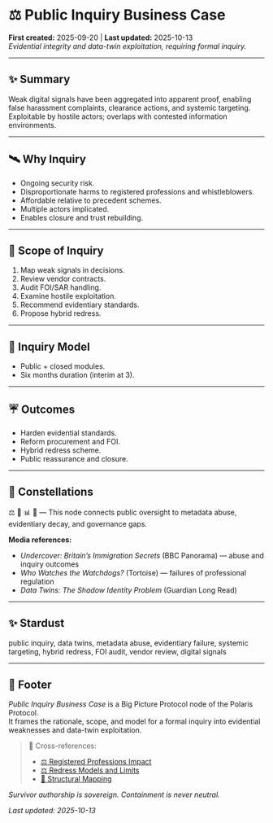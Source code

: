 # ⚖️ Public Inquiry Business Case  
**First created:** 2025-09-20 | **Last updated:** 2025-10-13  
*Evidential integrity and data-twin exploitation, requiring formal inquiry.*

---

## ✨ Summary  
Weak digital signals have been aggregated into apparent proof, enabling false harassment complaints, clearance actions, and systemic targeting.  
Exploitable by hostile actors; overlaps with contested information environments.  

---

## 🛰️ Why Inquiry  
- Ongoing security risk.  
- Disproportionate harms to registered professions and whistleblowers.  
- Affordable relative to precedent schemes.  
- Multiple actors implicated.  
- Enables closure and trust rebuilding.  

---

## 🌈 Scope of Inquiry  
1. Map weak signals in decisions.  
2. Review vendor contracts.  
3. Audit FOI/SAR handling.  
4. Examine hostile exploitation.  
5. Recommend evidentiary standards.  
6. Propose hybrid redress.  

---

## 🐝 Inquiry Model  
- Public + closed modules.  
- Six months duration (interim at 3).  

---

## ☔️ Outcomes  
- Harden evidential standards.  
- Reform procurement and FOI.  
- Hybrid redress scheme.  
- Public reassurance and closure.  

---

## 🌌 Constellations  
⚖️ 🧬 📊 🧠 — This node connects public oversight to metadata abuse, evidentiary decay, and governance gaps.

**Media references:**  
- *Undercover: Britain’s Immigration Secrets* (BBC Panorama) — abuse and inquiry outcomes  
- *Who Watches the Watchdogs?* (Tortoise) — failures of professional regulation  
- *Data Twins: The Shadow Identity Problem* (Guardian Long Read)

---

## ✨ Stardust  
public inquiry, data twins, metadata abuse, evidentiary failure, systemic targeting, hybrid redress, FOI audit, vendor review, digital signals

---

## 🏮 Footer  

*Public Inquiry Business Case* is a Big Picture Protocol node of the Polaris Protocol.  
It frames the rationale, scope, and model for a formal inquiry into evidential weaknesses and data-twin exploitation.

> 📡 Cross-references:
> 
> - [⚖️ Registered Professions Impact](./⚖️_registered_professions_impact.md)  
> - [⚖️ Redress Models and Limits](./⚖️_redress_models_and_limits.md)  
> - [🧬 Structural Mapping](../../../../Metadata_Sabotage_Network/Structural_Analysis/🧬_Structural_Mapping/README.md)

*Survivor authorship is sovereign. Containment is never neutral.*  

_Last updated: 2025-10-13_
